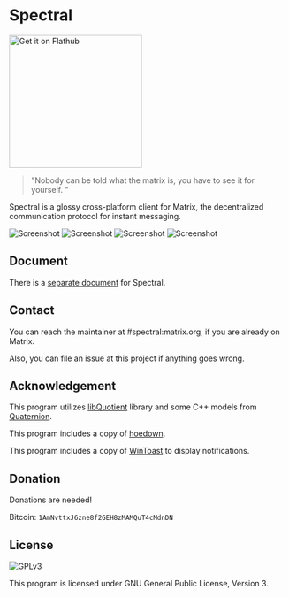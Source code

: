 # Spectral

<a href='https://flathub.org/apps/details/org.eu.encom.spectral'><img width='240' alt='Get it on Flathub' src='https://flathub.org/assets/badges/flathub-badge-i-en.png'/></a>

> "Nobody can be told what the matrix is, you have to see it for yourself. "

Spectral is a glossy cross-platform client for Matrix, the decentralized communication protocol for instant messaging.

![Screenshot](https://gitlab.com/b0/spectral/raw/master/screenshots/1.png)
![Screenshot](https://gitlab.com/b0/spectral/raw/master/screenshots/2.png)
![Screenshot](https://gitlab.com/b0/spectral/raw/master/screenshots/3.png)
![Screenshot](https://gitlab.com/b0/spectral/raw/master/screenshots/4.png)

## Document

There is a [separate document](https://spectral.encom.eu.org/docs/) for Spectral.

## Contact

You can reach the maintainer at #spectral:matrix.org, if you are already on Matrix.

Also, you can file an issue at this project if anything goes wrong.

## Acknowledgement

This program utilizes [libQuotient](https://github.com/quotient-im/libQuotient/) library and some C++ models from [Quaternion](https://github.com/quotient-im/Quaternion/).

This program includes a copy of [hoedown](https://github.com/hoedown/hoedown/).

This program includes a copy of [WinToast](https://github.com/mohabouje/WinToast/) to display notifications.

## Donation

Donations are needed!

Bitcoin: `1AmNvttxJ6zne8f2GEH8zMAMQuT4cMdnDN`

## License

![GPLv3](https://www.gnu.org/graphics/gplv3-127x51.png)

This program is licensed under GNU General Public License, Version 3. 

